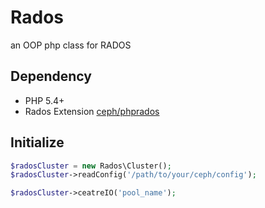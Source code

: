Rados
=====

an OOP php class for RADOS


## Dependency

- PHP 5.4+
- Rados Extension [ceph/phprados](https://github.com/ceph/rados)

## Initialize

```php
$radosCluster = new Rados\Cluster();
$radosCluster->readConfig('/path/to/your/ceph/config');

$radosCluster->ceatreIO('pool_name');
```
